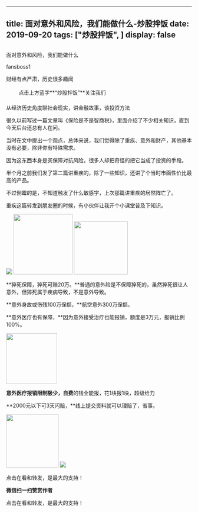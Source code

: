 
---
title:   面对意外和风险，我们能做什么-炒股拌饭
date: 2019-09-20
tags: ["炒股拌饭", ]
display: false
---


## 



面对意外和风险，我们能做什么




fansboss1




财经有点严肃，历史很多趣闻


<img class="__bg_gif" data-ratio="1" data-type="gif" data-w="400" src="https://mmbiz.qpic.cn/mmbiz_gif/Lvm6UAoJibrP9JEWQRXR3swLXRYlFicicbg2q6gYPiapiaCkPr8GibxibGO0jcDe76cnAUJ3KBkCmyTIZBueDAOslJ0Zw/640?wx_fmt=gif" style="margin-right: auto;margin-left: auto;font-size: 16px;text-align: left;border-width: 0px;border-color: currentcolor;text-indent: 2em;letter-spacing: 1px;font-family: 微软雅黑, sans-serif;vertical-align: middle;display: inline-block;overflow-wrap: break-word;box-sizing: border-box !important;word-wrap: break-word !important;visibility: visible !important;width: 30px !important;"/>&nbsp;点击上方蓝字**“炒股拌饭”**关注我们

从经济历史角度聊社会现实，讲金融故事，谈投资方法



很久以前写过一篇文章叫《保险是不是智商税》，里面介绍了不少相关知识，直到今天后台还总有人在问。

当时在文中提出一个观点，总体来说，我们觉得除了重疾、意外和财产，其他基本没有必要，除非你有特殊需求。

因为这东西本身是买保障对抗风险，很多人却把奇怪的把它当成了投资的手段。

半个月之前我们发了第二篇讲重疾的，除了一些知识，还讲了个当时市面性价比最高的产品。

不过倒霉的是，不知道触发了什么敏感字，上次那篇讲重疾的居然阵亡了。

重疾这篇转发到朋友圈的时候，有小伙伴让我开个小课堂普及下知识。

<img class="rich_pages" data-ratio="1.0157407407407408" data-s="300,640" src="https://mmbiz.qpic.cn/mmbiz_png/clqqWIwLaLQiaBibzyjhib4O8iczqHqsq2p7SlDXPZ53aoX1vt5kicM8QXTa90bdl2mTlDSsYSMgeFKxdMJavwbIekA/640?wx_fmt=png" data-type="png" data-w="1080"/>

<img class="rich_pages" data-ratio="1.0200803212851406" data-s="300,640" src="https://mmbiz.qpic.cn/mmbiz_png/tnE2st4BmibafIr2A5kpgjuoZwMdwHibNeVR2AKHyciaV31Wp3ADnYh8u54eXmMpwGPlic6hib0tBVicZFogXNibcwOKQ/640?wx_fmt=png" data-type="png" data-w="249" style="width: 160px;height: 163px;"/>

<img class="rich_pages" data-ratio="0.9767441860465116" data-s="300,640" src="https://mmbiz.qpic.cn/mmbiz_png/clqqWIwLaLQiaBibzyjhib4O8iczqHqsq2p7wRq8dXgibniahDmeSmVdias0MCPOGynVm41w4atakCkk3fj4UH4yjYpZQ/640?wx_fmt=png" data-type="png" data-w="258" style="height: 143px;width: 146px;"/>

**猝死保障，猝死可赔20万。**普通的意外险是不保障猝死的，虽然猝死很让人意外，但猝死属于疾病导致，不是意外导致。

**意外身故或伤残100万保额，**航空意外300万保额。

**意外医疗也有保障，**因为意外接受治疗也能报销，额度是3万元，报销比例100%。

<img class="rich_pages" data-ratio="0.9919678714859438" data-s="300,640" src="https://mmbiz.qpic.cn/mmbiz_png/tnE2st4BmibafIr2A5kpgjuoZwMdwHibNe8TKpeayh8rvC1JSgyHPiaPvocWF83M8wvjiaD01VqZIWVq6kclIITKkw/640?wx_fmt=png" data-type="png" data-w="249" style="width: 138px;height: 137px;"/>



**意外医疗报销限制极少，自费**的钱全能报，花1块报1块，超级给力

**2000元以下可3天闪赔，**线上提交资料就可以理赔了，省事。

<img class="rich_pages" data-ratio="1.0119521912350598" data-s="300,640" src="https://mmbiz.qpic.cn/mmbiz_png/tnE2st4BmibafIr2A5kpgjuoZwMdwHibNen9g9lzDhVF4Euqgjxm4sMib4P4libKYWNNyb2nOL5M6ZW9sMR8yms6KQ/640?wx_fmt=png" data-type="png" data-w="251" style="width: 142px;height: 144px;"/>

<img class="rich_pages" data-ratio="0.09605263157894736" data-s="300,640" src="https://mmbiz.qpic.cn/mmbiz_png/tnE2st4BmibafIr2A5kpgjuoZwMdwHibNe2toFcgyZw0PRmHyelNASXRYdfYaXZZpkpvicaR3liaqPAHEibAHeNcB9g/640?wx_fmt=png" data-type="png" data-w="760" style=""/>

点击在看和转发，是最大的支持！


**微信扫一扫赞赏作者**






点击在看和转发，是最大的支持！








